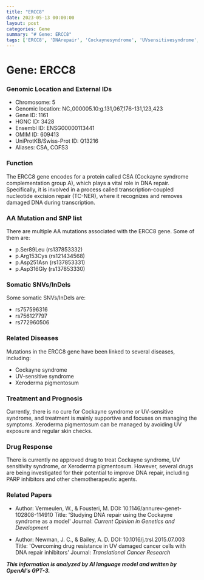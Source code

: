 ```yaml
---
title: "ERCC8"
date: 2023-05-13 00:00:00
layout: post
categories: Gene
summary: "# Gene: ERCC8"
tags: ['ERCC8', 'DNArepair', 'Cockaynesyndrome', 'UVsensitivesyndrome', 'Xerodermapigmentosum', 'mutation', 'drugresponse', 'somaticSNVs']
---
```


# Gene: ERCC8

### Genomic Location and External IDs

- Chromosome: 5
- Genomic location: NC_000005.10:g.131,067,176-131,123,423
- Gene ID: 1161
- HGNC ID: 3428
- Ensembl ID: ENSG00000113441
- OMIM ID: 609413
- UniProtKB/Swiss-Prot ID: Q13216
- Aliases: CSA, COFS3

### Function

The ERCC8 gene encodes for a protein called CSA (Cockayne syndrome complementation group A), which plays a vital role in DNA repair. Specifically, it is involved in a process called transcription-coupled nucleotide excision repair (TC-NER), where it recognizes and removes damaged DNA during transcription.

### AA Mutation and SNP list

There are multiple AA mutations associated with the ERCC8 gene. Some of them are:

- p.Ser89Leu (rs137853332)
- p.Arg153Cys (rs121434568)
- p.Asp251Asn (rs137853331)
- p.Asp316Gly (rs137853330)

### Somatic SNVs/InDels

Some somatic SNVs/InDels are:

- rs757596316
- rs756127797
- rs772960506

### Related Diseases

Mutations in the ERCC8 gene have been linked to several diseases, including:

- Cockayne syndrome
- UV-sensitive syndrome
- Xeroderma pigmentosum

### Treatment and Prognosis

Currently, there is no cure for Cockayne syndrome or UV-sensitive syndrome, and treatment is mainly supportive and focuses on managing the symptoms. Xeroderma pigmentosum can be managed by avoiding UV exposure and regular skin checks.

### Drug Response

There is currently no approved drug to treat Cockayne syndrome, UV sensitivity syndrome, or Xeroderma pigmentosum. However, several drugs are being investigated for their potential to improve DNA repair, including PARP inhibitors and other chemotherapeutic agents.

### Related Papers

- Author: Vermeulen, W., & Fousteri, M.
  DOI: 10.1146/annurev-genet-102808-114910
  Title: 'Studying DNA repair using the Cockayne syndrome as a model'
  Journal: *Current Opinion in Genetics and Development*
  
- Author: Newman, J. C., & Bailey, A. D.
  DOI: 10.1016/j.trsl.2015.07.003
  Title: 'Overcoming drug resistance in UV damaged cancer cells with DNA repair inhibitors'
  Journal: *Translational Cancer Research*

**_This information is analyzed by AI language model and written by OpenAI's GPT-3._**
